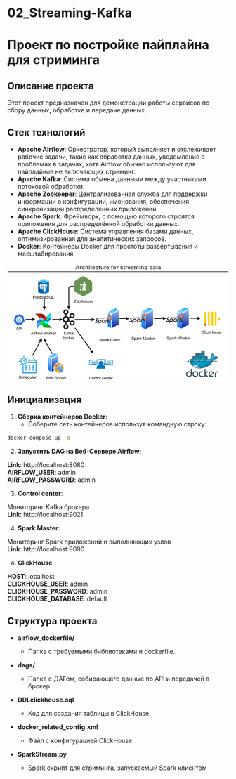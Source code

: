 # 02_Streaming-Kafka

# Проект по постройке пайплайна для стриминга

## Описание проекта

Этот проект предназначен для демонстрации работы сервисов по сбору данных, обработке и передаче данных. 

## Стек технологий

- **Apache Airflow**: Оркестратор, который выполняет и отслеживает рабочие задачи, такие как обработка данных, уведомление о проблемах в задачах, хотя Airflow обычно используют для пайплайнов не включающих стриминг.
- **Apache Kafka**: Система обмена данными между участниками потоковой обработки.
- **Apache Zookeeper**: Централизованная служба для поддержки информации о конфигурации, именования, обеспечения синхронизации распределённых приложений.
- **Apache Spark**: Фреймворк, с помощью которого строятся приложения для распределённой обработки данных.
- **Apache ClickHouse**: Система управления базами данных, оптимизированная для аналитических запросов.
- **Docker**: Контейнеры Docker для простоты развёртывания и масштабирования.

![StreamingPipeline.png](StreamingPipeline.png)

## Инициализация

1. **Сборка контейнеров Docker**:
   - Соберите сеть контейнеров используя командную строку:
```bash
docker-compose up -d
```
2. **Запустить DAG на Веб-Сервере Airflow**:

**Link**: http://localhost:8080 \
**AIRFLOW_USER**: admin \
**AIRFLOW_PASSWORD**: admin

3. **Control center**:

Мониторинг Kafka брокера \
**Link**: http://localhost:9021 


4. **Spark Master**:

Мониторинг Spark приложений и выполняющих узлов \
**Link**: http://localhost:9090

4. **ClickHouse**:

**HOST**: localhost \
**CLICKHOUSE_USER**: admin \
**CLICKHOUSE_PASSWORD**: admin \
**CLICKHOUSE_DATABASE**: default

## Структура проекта

- **airflow_dockerfile/**
  - Папка с требуемыми библиотеками и dockerfile.

- **dags/**
  - Папка с ДАГом, собирающего данные по API и передачей в брокер.

- **DDLclickhouse.sql**
  - Код для создания таблицы в ClickHouse.

- **docker_related_config.xml**
  - Файл с конфигурацией ClickHouse.

- **SparkStream.py**
  - Spark скрипт для стриминга, запускаемый Spark клиентом